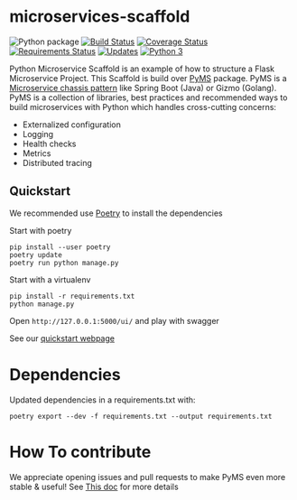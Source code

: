# microservices-scaffold

![Python package](https://github.com/python-microservices/microservices-scaffold/workflows/Python%20package/badge.svg?branch=master)
[![Build Status](https://travis-ci.org/python-microservices/microservices-scaffold.svg?branch=master)](https://travis-ci.org/python-microservices/microservices-scaffold)
[![Coverage Status](https://coveralls.io/repos/github/python-microservices/microservices-scaffold/badge.svg?branch=master)](https://coveralls.io/github/python-microservices/microservices-scaffold?branch=master)
[![Requirements Status](https://requires.io/github/python-microservices/microservices-scaffold/requirements.svg?branch=master)](https://requires.io/github/python-microservices/microservices-scaffold/requirements/?branch=master)
[![Updates](https://pyup.io/repos/github/python-microservices/microservices-scaffold/shield.svg)](https://pyup.io/repos/github/python-microservices/microservices-scaffold/)
[![Python 3](https://pyup.io/repos/github/python-microservices/microservices-scaffold/python-3-shield.svg)](https://pyup.io/repos/github/python-microservices/microservices-scaffold/)

Python Microservice Scaffold is an example of how to structure a Flask Microservice Project.
This Scaffold is build over [PyMS](https://github.com/python-microservices/pyms) package. PyMS is a 
[Microservice chassis pattern](https://microservices.io/patterns/microservice-chassis.html)
like Spring Boot (Java) or Gizmo (Golang). PyMS is a collection of libraries, best practices and recommended ways to build
microservices with Python which handles cross-cutting concerns:
- Externalized configuration
- Logging
- Health checks
- Metrics
- Distributed tracing

## Quickstart

We recommended use [Poetry](https://python-poetry.org/docs/) to install the dependencies

Start with poetry
```shell
pip install --user poetry
poetry update
poetry run python manage.py
```

Start with a virtualenv
```shell
pip install -r requirements.txt
python manage.py
```


Open `http://127.0.0.1:5000/ui/` and play with swagger

See our [quickstart webpage](https://python-microservices.github.io/scaffold/quickstart/)

# Dependencies

Updated dependencies in a requirements.txt with:

```shell
poetry export --dev -f requirements.txt --output requirements.txt
```

# How To contribute

We appreciate opening issues and pull requests to make PyMS even more stable & useful! See [This doc](CONTRIBUTING.md)
for more details